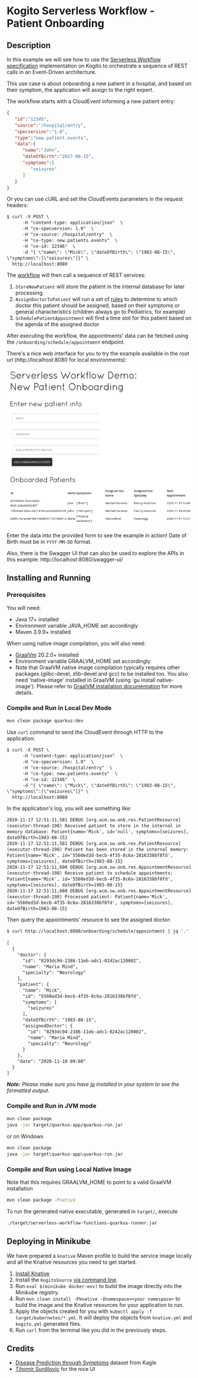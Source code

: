 # Kogito Serverless Workflow - Patient Onboarding

## Description

In this example we will see how to use the [Serverless Workflow specification](https://github.com/serverlessworkflow/specification)
implementation on Kogito to orchestrate a sequence of REST calls in an Event-Driven architecture.

This use case is about onboarding a new patient in a hospital, and based on their symptom, the 
application will assign to the right expert. 

The workflow starts with a CloudEvent informing a new patient entry:

```json
{
   "id":"12345",
   "source":"/hospital/entry",
   "specversion":"1.0",
   "type":"new.patient.events",
   "data":{
      "name":"John",
      "dateOfBirth":"2017-08-15",
      "symptoms":[
         "seizures"
      ]
   }
}
```

Or you can use cURL and set the CloudEvents parameters in the request headers:

```shell script
$ curl -X POST \
      -H "content-type: application/json"  \
      -H "ce-specversion: 1.0"  \
      -H "ce-source: /hospital/entry"  \
      -H "ce-type: new.patients.events"  \
      -H "ce-id: 12346"  \
      -d "{ \"name\": \"Mick\", \"dateOfBirth\": \"1983-08-15\", \"symptoms\":[\"seizures\"]}" \
  http://localhost:8080
```

The [workflow](src/main/resources/onboarding.sw.json) will then call a sequence of REST services:

1. `StoreNewPatient` will store the patient in the internal database for later processing
2. `AssignDoctorToPatient` will run a set of [rules](https://docs.jboss.org/kogito/release/latest/html_single/#con-drl-rule-units_drl-rules) 
to determine to which doctor this patient should be assigned, based on their symptoms or general characteristics (children always go to Pediatrics, for example)
3. `SchedulePatientAppointment` will find a time slot for this patient based on the agenda of the assigned doctor

After executing the workflow, the appointments' data can be fetched using the `/onboarding/schedule/appointment` endpoint.

There's a nice web interface for you to try the example available in the root url (http://localhost:8080 for local environments):

![](imgs/web_ui.png)

Enter the data into the provided form to see the example in action! Date of Birth must be in `YYYY-MM-DD` format.

Also, there is the Swagger UI that can also be used to explore the APIs in this example: http://localhost:8080/swagger-ui/

## Installing and Running

### Prerequisites
 
You will need:
  - Java 17+ installed
  - Environment variable JAVA_HOME set accordingly
  - Maven 3.9.9+ installed

When using native image compilation, you will also need: 
  - [GraalVm](https://www.graalvm.org/downloads/) 20.2.0+ installed
  - Environment variable GRAALVM_HOME set accordingly
  - Note that GraalVM native image compilation typically requires other packages (glibc-devel, zlib-devel and gcc) to be installed too.  You also need 'native-image' installed in GraalVM (using 'gu install native-image'). Please refer to [GraalVM installation documentation](https://www.graalvm.org/docs/reference-manual/aot-compilation/#prerequisites) for more details.

### Compile and Run in Local Dev Mode

```sh
mvn clean package quarkus:dev
```

Use `curl` command to send the CloudEvent through HTTP to the application:

```shell script
$ curl -X POST \
      -H "content-type: application/json"  \
      -H "ce-specversion: 1.0"  \
      -H "ce-source: /hospital/entry"  \
      -H "ce-type: new.patients.events"  \
      -H "ce-id: 12346"  \
      -d "{ \"name\": \"Mick\", \"dateOfBirth\": \"1983-08-15\", \"symptoms\":[\"seizures\"]}" \
  http://localhost:8080
```

In the application's log, you will see something like:

```log
2020-11-17 12:51:11,581 DEBUG [org.acm.sw.onb.res.PatientResource] (executor-thread-198) Received patient to store in the internal in memory database: Patient{name='Mick', id='null', symptoms=[seizures], dateOfBirth=1983-08-15}
2020-11-17 12:51:11,581 DEBUG [org.acm.sw.onb.res.PatientResource] (executor-thread-198) Patient has been stored in the internal memory: Patient{name='Mick', id='5560ed3d-becb-4f35-8c6a-2816338bf8fd', symptoms=[seizures], dateOfBirth=1983-08-15}
2020-11-17 12:51:11,600 DEBUG [org.acm.sw.onb.res.AppointmentResource] (executor-thread-198) Receive patient to schedule appointments: Patient{name='Mick', id='5560ed3d-becb-4f35-8c6a-2816338bf8fd', symptoms=[seizures], dateOfBirth=1983-08-15}
2020-11-17 12:51:11,600 DEBUG [org.acm.sw.onb.res.AppointmentResource] (executor-thread-198) Processed patient: Patient{name='Mick', id='5560ed3d-becb-4f35-8c6a-2816338bf8fd', symptoms=[seizures], dateOfBirth=1983-08-15}
```

Then query the appointments' resource to see the assigned doctor:

```shell script
$ curl http://localhost:8080/onboarding/schedule/appointment | jq '.'

[
  {
    "doctor": {
      "id": "8293dc94-2386-11eb-adc1-0242ac120002",
      "name": "Maria Mind",
      "specialty": "Neurology"
    },
    "patient": {
      "name": "Mick",
      "id": "5560ed3d-becb-4f35-8c6a-2816338bf8fd",
      "symptoms": [
        "seizures"
      ],
      "dateOfBirth": "1983-08-15",
      "assignedDoctor": {
        "id": "8293dc94-2386-11eb-adc1-0242ac120002",
        "name": "Maria Mind",
        "specialty": "Neurology"
      }
    },
    "date": "2020-11-18 09:00"
  }
]
```

_**Note:** Please make sure you have [jq](https://stedolan.github.io/jq/download/) installed in your system to see the formatted output._

### Compile and Run in JVM mode

```sh
mvn clean package 
java -jar target/quarkus-app/quarkus-run.jar
```

or on Windows

```sh
mvn clean package
java -jar target\quarkus-app\quarkus-run.jar
```

### Compile and Run using Local Native Image
Note that this requires GRAALVM_HOME to point to a valid GraalVM installation

```sh
mvn clean package -Pnative
```
  
To run the generated native executable, generated in `target/`, execute

```sh
./target/serverless-workflow-functions-quarkus-runner.jar
```

## Deploying in Minikube

We have prepared a `knative` Maven profile to build the service image locally and all the Knative resources you need
to get started.

1. [Install Knative](https://knative.dev/docs/getting-started/)
2. Install the `KogitoSource` [via command line](https://github.com/knative-sandbox/eventing-kogito#installation).
3. Run `eval $(minikube docker-env)` to build the image directly into the Minikube registry.
4. Run `mvn clean install -Pknative -Dnamespace=<your namespace>` to build the image and the Knative resources for your application to run.
5. Apply the objects created for you with `kubectl apply -f target/kubernetes/*.yml`. It will deploy the objects from `knative.yml` and `kogito.yml` generated files.
6. Run `curl` from the terminal like you did in the previously steps.

## Credits

- [Disease Prediction through Symptoms](https://www.kaggle.com/usamag123/disease-prediction-through-symptoms) dataset from Kagle
- [Tihomir Surdilovic](https://twitter.com/tsurdilo) for the nice UI
